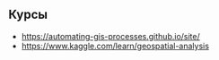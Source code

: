 ## Курсы

- https://automating-gis-processes.github.io/site/
- https://www.kaggle.com/learn/geospatial-analysis
